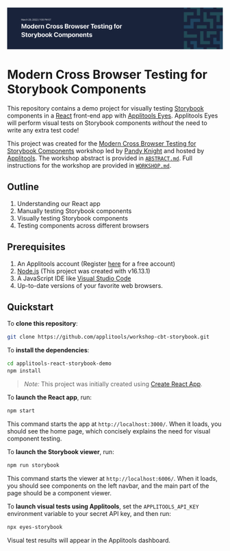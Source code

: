 ![Cross Browser Testing for Storybook Components](images/cbt-storybook-banner.png)

# Modern Cross Browser Testing for Storybook Components

This repository contains a demo project for visually testing
[Storybook](https://storybook.js.org/) components
in a [React](https://reactjs.org/) front-end app
with [Applitools Eyes](https://applitools.com/products-eyes/).
Applitools Eyes will perform visual tests on Storybook components
*without* the need to write any extra test code!

This project was created for the
[Modern Cross Browser Testing for Storybook Components](http://applitools.info/vbm) workshop
led by [Pandy Knight](https://twitter.com/AutomationPanda)
and hosted by [Applitools](https://applitools.com/).
The workshop abstract is provided in [`ABSTRACT.md`](ABSTRACT.md).
Full instructions for the workshop are provided in [`WORKSHOP.md`](WORKSHOP.md).


## Outline

1. Understanding our React app
2. Manually testing Storybook components
3. Visually testing Storybook components
4. Testing components across different browsers


## Prerequisites

1. An Applitools account (Register [here](https://auth.applitools.com/users/register) for a free account)
2. [Node.js](https://nodejs.org/en/) (This project was created with v16.13.1)
3. A JavaScript IDE like [Visual Studio Code](https://code.visualstudio.com/docs/languages/javascript)
4. Up-to-date versions of your favorite web browsers.


## Quickstart

To **clone this repository**:

```bash
git clone https://github.com/applitools/workshop-cbt-storybook.git
```

To **install the dependencies**:

```bash
cd applitools-react-storybook-demo
npm install
```

> *Note:*
> This project was initially created using
> [Create React App](https://github.com/facebook/create-react-app).

To **launch the React app**, run:

```bash
npm start
```

This command starts the app at `http://localhost:3000/`.
When it loads, you should see the home page,
which concisely explains the need for visual component testing.

To **launch the Storybook viewer**, run:

```bash
npm run storybook
```

This command starts the viewer at `http://localhost:6006/`.
When it loads, you should see components on the left navbar,
and the main part of the page should be a component viewer.

To **launch visual tests using Applitools**,
set the `APPLITOOLS_API_KEY` environment variable to your secret API key,
and then run:

```bash
npx eyes-storybook
```

Visual test results will appear in the Applitools dashboard.
